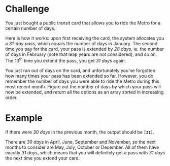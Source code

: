 # Challenge
You just bought a public transit card that allows you to ride the Metro for a certain number of days.

Here is how it works: upon first receiving the card, the system allocates you a *31-day pass*, which equals the number of days in January.
The second time you pay for the card, your pass is extended by *28 days*, ie. the number of days in February (note that leap years are not considered), and so on.
The 13<sup>th</sup> time you extend the pass, you get *31 days* again.

You just ran out of days on the card, and unfortunately you've forgotten how many times your pass has been extended so far.
However, you do remember the number of days you were able to ride the Metro during this most recent month.
Figure out the number of days by which your pass will now be extended, and return all the options as an array sorted in increasing order.

# Example
If there were *30 days* in the previous month, the output should be **`[31]`**.

There are *30 days* in April, June, September and November, so the next months to consider are May, July, October or December.
All of them have exactly *31 days*, which means that you will definitely get a pass with *31 days* the next time you extend your card.
